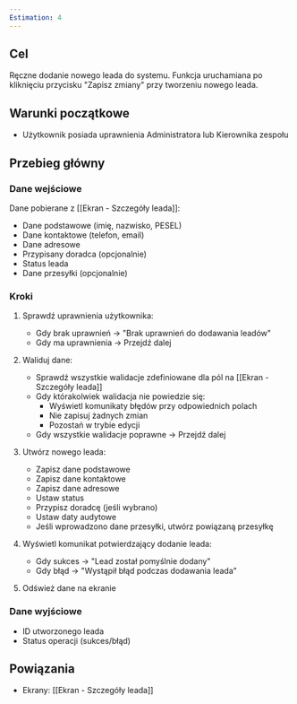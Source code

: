 ```yaml
---
Estimation: 4
---
```


## Cel

Ręczne dodanie nowego leada do systemu. Funkcja uruchamiana po kliknięciu przycisku "Zapisz zmiany" przy tworzeniu nowego leada.

## Warunki początkowe

- Użytkownik posiada uprawnienia Administratora lub Kierownika zespołu

## Przebieg główny

### Dane wejściowe

Dane pobierane z [[Ekran - Szczegóły leada]]:

- Dane podstawowe (imię, nazwisko, PESEL)
- Dane kontaktowe (telefon, email)
- Dane adresowe
- Przypisany doradca (opcjonalnie)
- Status leada
- Dane przesyłki (opcjonalnie)

### Kroki

1. Sprawdź uprawnienia użytkownika:
   - Gdy brak uprawnień → "Brak uprawnień do dodawania leadów"
   - Gdy ma uprawnienia → Przejdź dalej

2. Waliduj dane:
   - Sprawdź wszystkie walidacje zdefiniowane dla pól na [[Ekran - Szczegóły leada]]
   - Gdy którakolwiek walidacja nie powiedzie się:
     - Wyświetl komunikaty błędów przy odpowiednich polach
     - Nie zapisuj żadnych zmian
     - Pozostań w trybie edycji
   - Gdy wszystkie walidacje poprawne → Przejdź dalej

3. Utwórz nowego leada:
   - Zapisz dane podstawowe
   - Zapisz dane kontaktowe
   - Zapisz dane adresowe
   - Ustaw status
   - Przypisz doradcę (jeśli wybrano)
   - Ustaw daty audytowe
   - Jeśli wprowadzono dane przesyłki, utwórz powiązaną przesyłkę

4. Wyświetl komunikat potwierdzający dodanie leada:
   - Gdy sukces → "Lead został pomyślnie dodany"
   - Gdy błąd → "Wystąpił błąd podczas dodawania leada"

5. Odśwież dane na ekranie

### Dane wyjściowe

- ID utworzonego leada
- Status operacji (sukces/błąd)

## Powiązania

- Ekrany: [[Ekran - Szczegóły leada]]
